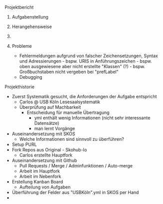 Projektbericht



1. Aufgabenstellung

2. Herangehensweise
3. 
4. Probleme
   - Fehlermeldungen aufgrund von falscher Zeichensetzungen, Syntax und Adressierungen
         - bspw. URIS in Anführungszeichen
         - bspw. oben ausgewiesene aber nicht erstellte "Klassen" (?)
         - bspw. Großbuchstaben nicht vergeben bei "prefLabel"
   - Debugging 


Projekthistorie
- Zuerst Systematik gesucht, die Anforderungen der Aufgabe entspricht
    - Carlos @ USB Köln Lesesaalsystematik
    - Überprüfung auf Machbarkeit
       - Entscheidung für manuelle Übertragung
           - yml enthält wenig Informationen (nicht sehr interessante Datensätze)
           - man lernt Vorgänge
- Auseinandersetzung mit SKOS
    - Welche Informationen sind sinnvoll zu überführen?
- Setup PURL
- Fork Repos aus Original - Skohub-Io
  - Carlos erstellte Hauptfork
- Auseinandersetzung mit Github
    - Pull Requests / Merge / Adminfunktionen / Auto-merge
    - Arbeit im Hauptfork
    - Arbeit im Nebenfork
- Erstellung Kanban Board
    - Aufteilung von Aufgaben
- Überführung der Felder aus "USBKöln".yml in SKOS per Hand
- 
